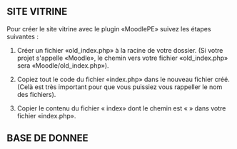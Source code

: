 ## SITE VITRINE

Pour créer le site vitrine avec le plugin «MoodlePE» suivez les étapes suivantes : 
1. Créer un fichier «old_index.php» à la racine de votre dossier. (Si votre projet s'appelle «Moodle», le chemin vers votre fichier «old_index.php» sera «Moodle/old_index.php»).

2. Copiez tout le code du fichier «index.php» dans le nouveau fichier créé. (Celà est très important pour que vous puissiez vous rappeller le nom des fichiers).

3. Copier le contenu du fichier « index» dont le chemin est « » dans votre fichier «index.php».


## BASE DE DONNEE